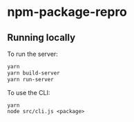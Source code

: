 # npm-package-repro

## Running locally

To run the server:

```sh
yarn
yarn build-server
yarn run-server
```

To use the CLI:

```
yarn
node src/cli.js <package>
```
